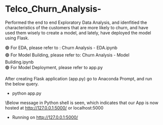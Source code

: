 # Telco_Churn_Analysis-

Performed the end to end Exploratory Data Analysis, and idenfitied the characteristics of the customers that are more likely to churn, and have used them wisely to create a model, and lately, have deployed the model using Flask.

🟢 For EDA, please refer to : Churn Analysis - EDA.ipynb <br/>
🟢 For Model Building, please refer to: Churn Analysis - Model Building.ipynb <br/>
🟢 For Model Deployment, please refer to app.py <br/>

After creating Flask application (app.py) go to Anaconda Prompt, and run the below query.
* python app.py <br/>

\Below message in Python shell is seen, which indicates that our App is now hosted at http://127.0.0.1:5000/ or localhost:5000
* Running on http://127.0.0.1:5000/
